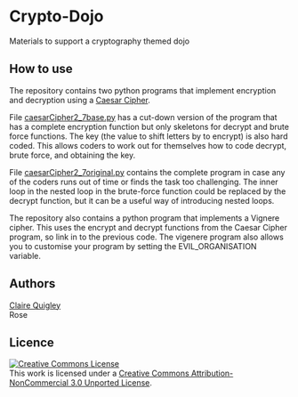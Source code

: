 Crypto-Dojo
=============

Materials to support a cryptography themed dojo <br/>


## How to use 

The repository contains two python programs that implement encryption and decryption using a [Caesar Cipher](http://en.wikipedia.org/wiki/Caesar_cipher).  

File [caesarCipher2_7base.py](./caesarCipher2_7base.py) has a cut-down version of the program that has a complete encryption function but only skeletons for decrypt and brute force functions.  The key (the value to shift letters by to encrypt) is also hard coded.  This allows coders to work out for themselves how to code decrypt, brute force, and obtaining the key.

File [caesarCipher2_7original.py](./caesarCipher2_7original.py) contains the complete program in case any of the coders runs out of time or finds the task too challenging.  The inner loop in the nested loop in the brute-force function could be replaced by the decrypt function, but it can be a useful way of introducing nested loops.

The repository also contains a python program that implements a Vignere cipher.  This uses the encrypt and decrypt functions from the Caesar Cipher program, so link in to the previous code.   The vigenere program also allows you to customise your program by setting the EVIL_ORGANISATION variable.


## Authors 
[Claire Quigley](https://github.com/alcluith) <br/>
Rose <br/>


## Licence

<a rel="license" href="http://creativecommons.org/licenses/by-nc/3.0/deed.en_US"><img alt="Creative Commons License" style="border-width:0" src="http://i.creativecommons.org/l/by-nc/3.0/88x31.png" /></a><br />This work is licensed under a <a rel="license" href="http://creativecommons.org/licenses/by-nc/3.0/deed.en_US">Creative Commons Attribution-NonCommercial 3.0 Unported License</a>.



